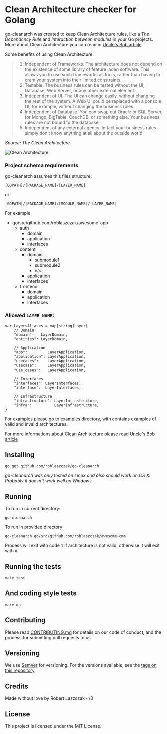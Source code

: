 # Clean Architecture checker for Golang

go-cleanarch was created to keep Clean Architecture rules,
like a _The Dependency Rule_ and _interaction between modules_ in your Go projects.
More about Clean Architecture you can read in [Uncle's Bob article](https://8thlight.com/blog/uncle-bob/2012/08/13/the-clean-architecture.html).


Some benefits of using Clean Architecture:

> 1. Independent of Frameworks. The architecture does not depend on the existence of some library of feature laden software. This allows you to use such frameworks as tools, rather than having to cram your system into their limited constraints.
> 2. Testable. The business rules can be tested without the UI, Database, Web Server, or any other external element.
> 3. Independent of UI. The UI can change easily, without changing the rest of the system. A Web UI could be replaced with a console UI, for example, without changing the business rules.
> 4. Independent of Database. You can swap out Oracle or SQL Server, for Mongo, BigTable, CouchDB, or something else. Your business rules are not bound to the database.
> 5. Independent of any external agency. In fact your business rules simply don’t know anything at all about the outside world.

_Source: The Clean Architecture_

![Clean Architecture](docs/go-cleanarch.png)

### Project schema requirements

go-cleanarch assumes this files structure:

    [GOPATH]/[PACKAGE_NAME]/[LAYER_NAME]

or

    [GOPATH]/[PACKAGE_NAME]/[MODULE_NAME]/[LAYER_NAME]

For example

* go/src/github.com/roblaszczak/awesome-app
    * auth
        * domain
        * application
        * interfaces
    * content
        * domain
            * submodule1
            * submodule2
            * *etc.*
        * application
        * interfaces
    * frontend
        * domain
        * application
        * interfaces

### Allowed `LAYER_NAME`:

    var LayersAliases = map[string]Layer{
        // Domain
        "domain":   LayerDomain,
        "entities": LayerDomain,

        // Application
        "app":         LayerApplication,
        "application": LayerApplication,
        "usecases":    LayerApplication,
        "usecase":     LayerApplication,
        "use_cases":   LayerApplication,

        // Interfaces
        "interfaces": LayerInterfaces,
        "interface":  LayerInterfaces,

        // Infrastructure
        "infrastructure": LayerInfrastructure,
        "infra":          LayerInfrastructure,
    }

For examples please go to [examples](examples/) directory,
with contains examples of valid and invalid architectures.

For more informations about Clean Architecture please read [Uncle's Bob article](https://8thlight.com/blog/uncle-bob/2012/08/13/the-clean-architecture.html)


## Installing

    go get github.com/roblaszczak/go-cleanarch

_go-cleanarch was only tested on Linux and also should work on OS X.
Probably it doesn't work well on Windows._

## Running

To run in current directory:

    go-cleanarch

To run in provided directory

    go-cleanarch go/src/github.com/roblaszczak/awesome-cms

Process will exit with code `1` if architecture is not valid, otherwise it will exit with `0`.

## Running the tests

    make test

## And coding style tests

    make qa

## Contributing

Please read [CONTRIBUTING.md](https://gist.github.com/PurpleBooth/b24679402957c63ec426) for details on our code of conduct, and the process for submitting pull requests to us.

## Versioning

We use [SemVer](http://semver.org/) for versioning. For the versions available, see the [tags on this repository](https://github.com/your/project/tags).

## Credits

Made without love by Robert Laszczak </3

## License

This project is licensed under the MIT License.
